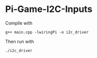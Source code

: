 # Pi-Game-I2C-Inputs

Compile with

`g++ main.cpp -lwiringPi -o i2c_driver`

Then run with

`./i2c_driver`
